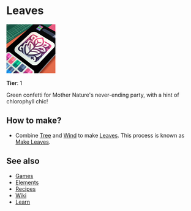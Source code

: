 # Leaves

![](../images/item.leaves.png)

**Tier**: 1

Green confetti for Mother Nature's never-ending party, with a hint of chlorophyll chic!

## How to make?

* Combine [Tree](/wiki/elements/tree) and [Wind](/wiki/elements/wind) to make [Leaves](/wiki/elements/leaves). This process is known as [Make Leaves](/wiki/recipes/make-leaves).

## See also

* [Games](/wiki/games)
* [Elements](/wiki/elements)
* [Recipes](/wiki/recipes)
* [Wiki](/wiki/index)
* [Learn](/learn/index)